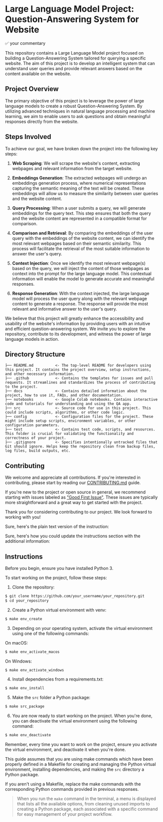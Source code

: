 # Large Language Model Project: Question-Answering System for Website


✅ your commentary

This repository contains a Large Language Model project focused on building a
Question-Answering System tailored for querying a specific website. The aim of
this project is to develop an intelligent system that can understand user
queries and provide relevant answers based on the content available on the
website.

## Project Overview

The primary objective of this project is to leverage the power of large language
models to create a robust Question-Answering System. By utilizing advanced
techniques in natural language processing and machine learning, we aim to enable
users to ask questions and obtain meaningful responses directly from the
website.

## Steps Involved

To achieve our goal, we have broken down the project into the following key
steps:

1. **Web Scraping**: We will scrape the website's content, extracting webpages
   and relevant information from the target website.

2. **Embeddings Generation**: The extracted webpages will undergo an embeddings
   generation process, where numerical representations capturing the semantic
   meaning of the text will be created. These embeddings will allow us to
   measure the similarity between user queries and the website content.

3. **Query Processing**: When a user submits a query, we will generate
   embeddings for the query text. This step ensures that both the query and the
   website content are represented in a compatible format for comparison.

4. **Comparison and Retrieval**: By comparing the embeddings of the user query
   with the embeddings of the website content, we can identify the most
   relevant webpages based on their semantic similarity. This process will
   facilitate the retrieval of the most suitable information to answer the
   user's query.

5. **Context Injection**: Once we identify the most relevant webpage(s) based on
   the query, we will inject the content of those webpages as context into the
   prompt for the large language model. This contextual information will enable
   the model to generate accurate and meaningful responses.

6. **Response Generation**: With the context injected, the large language model
   will process the user query along with the relevant webpage content to
   generate a response. The response will provide the most relevant and
   informative answer to the user's query.

We believe that this project will greatly enhance the accessibility and
usability of the website's information by providing users with an intuitive and
efficient question-answering system. We invite you to explore the repository,
contribute to its development, and witness the power of large language models
in action.


## Directory Structure

```text
├── README.md          <- The top-level README for developers using this project. It contains the project overview, setup instructions, and other necessary information.
├── .github            <- Contains the templates for issues and pull requests. It streamlines and standardizes the process of contributing to the project.
├── docs               <- Contains detailed information about the project, how to use it, FAQs, and other documentation.
├── notebooks          <- Google Colab notebooks. Contains interactive code and tutorials for understanding and using the QA app.
├── src                <- Source code for use in this project. This could include scripts, algorithms, or other code logic.
├── config             <- Configuration files for the project. These might include setup scripts, environment variables, or other configuration parameters.
├── test               <- Contains test code, scripts, and resources. This folder is crucial for validating the functionality and correctness of your project.
├── .gitignore         <- Specifies intentionally untracked files that Git should ignore. Helps keep the repository clean from backup files, log files, build outputs, etc.
```
## Contributing

We welcome and appreciate all contributions. If you're interested in
contributing, please start by reading our
[CONTRIBUTING.md](./docs/CONTRIBUTING.md) guide.

If you're new to the project or open source in general, we recommend
starting with issues labeled as ["Good First
Issue"](https://github.com/LLMsLab/qa-app-lab/issues/1). These issues
are typically more straightforward and a great way to get started with
the project.

Thank you for considering contributing to our project. We look forward
to working with you!

Sure, here's the plain text version of the instruction:

Sure, here's how you could update the instructions section with the additional information:

## Instructions

Before you begin, ensure you have installed Python 3. 

To start working on the project, follow these steps:

1. Clone the repository:

```bash
$ git clone https://github.com/your_username/your_repository.git
$ cd your_repository
```

2. Create a Python virtual environment with venv:

```bash
$ make env_create
```

3. Depending on your operating system, activate the virtual environment using one of the following commands:

On macOS:

```bash
$ make env_activate_macos
```

On Windows:

```bash
$ make env_activate_windows
```

4. Install dependencies from a requirements.txt:

```bash
$ make env_install
```

5. Make the `src` folder a Python package:

```bash
$ make src_package
```

6. You are now ready to start working on the project. When you're done, you can deactivate the virtual environment using the following command:

```bash
$ make env_deactivate
```

Remember, every time you want to work on the project, ensure you
activate the virtual environment, and deactivate it when you're done.

This guide assumes that you are using make commands which have been properly defined in a Makefile for creating and managing the Python virtual environment, installing dependencies, and making the `src` directory a Python package.

If you aren't using a Makefile, replace the make commands with the
corresponding Python commands provided in previous responses.

> When you run the `make` command in the terminal, a menu is displayed that lists all the available options, from cleaning unused imports to creating a Python package, each associated with a specific command for easy management of your project workflow.
